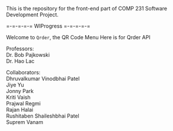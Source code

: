 This is the repository for the front-end part of COMP 231 Software Development Project.

=-=-=-=-= WIProgress =-=-=-=-=

Welcome to `Qrder`, the QR Code Menu
Here is for Qrder API

Professors:<br>
Dr. Bob Pajkowski<br>
Dr. Hao Lac<br>

Collaborators:<br>
Dhruvalkumar Vinodbhai Patel<br>
Jiye Yu<br>
Jonny Park<br>
Kriti Vaish<br>
Prajwal Regmi<br>
Rajan Halai<br>
Rushitaben Shaileshbhai Patel<br>
Suprem Vanam<br>
